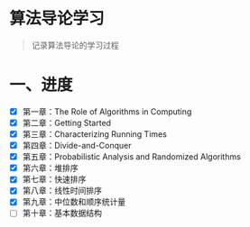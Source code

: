 # 算法导论学习

> 记录算法导论的学习过程

# 一、进度

- [x] 第一章：The Role of Algorithms in Computing
- [x] 第二章：Getting Started
- [x] 第三章：Characterizing Running Times
- [x] 第四章：Divide-and-Conquer
- [x] 第五章：Probabilistic Analysis and Randomized Algorithms
- [x] 第六章：堆排序
- [x] 第七章：快速排序
- [x] 第八章：线性时间排序
- [x] 第九章：中位数和顺序统计量
- [ ] 第十章：基本数据结构